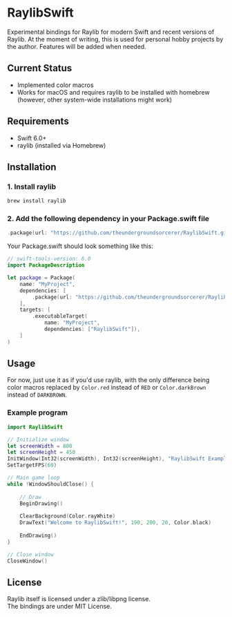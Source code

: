 
# RaylibSwift

Experimental bindings for Raylib for modern Swift and recent versions of Raylib. At the moment of writing, this is used for personal hobby projects by the author. Features will be added when needed.

## Current Status
- Implemented color macros
- Works for macOS and requires raylib to be installed with homebrew (however, other system-wide installations might work)

## Requirements

- Swift 6.0+
- raylib (installed via Homebrew)

## Installation

### 1. Install raylib

```bash
brew install raylib
```

### 2. Add the following dependency in your Package.swift file
```swift
.package(url: "https://github.com/theundergroundsorcerer/RaylibSwift.git", from: "0.1.0")
```

Your Package.swift should look something like this:
```swift
// swift-tools-version: 6.0
import PackageDescription

let package = Package(
    name: "MyProject",
    dependencies: [
        .package(url: "https://github.com/theundergroundsorcerer/RaylibSwift.git", from: "0.1.0")
    ],
    targets: [
        .executableTarget(
            name: "MyProject",
            dependencies: ["RaylibSwift"]),
    ]
)
```

## Usage
For now, just use it as if you'd use raylib, with the only difference being color macros replaced by 
`Color.red` instead of `RED` or `Color.darkBrown` instead of `DARKBROWN`.

### Example program
```swift
import RaylibSwift

// Initialize window
let screenWidth = 800
let screenHeight = 450
InitWindow(Int32(screenWidth), Int32(screenHeight), "RaylibSwift Example")
SetTargetFPS(60)

// Main game loop
while !WindowShouldClose() {
    
    // Draw
    BeginDrawing()
    
    ClearBackground(Color.rayWhite)
    DrawText("Welcome to RaylibSwift!", 190, 200, 20, Color.black)
    
    EndDrawing()
}

// Close window
CloseWindow()
```

## License
Raylib itself is licensed under a zlib/libpng license.  
The bindings are under MIT License.
